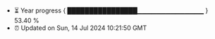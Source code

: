 - ⏳ Year progress { ████████████████▁▁▁▁▁▁▁▁▁▁▁▁▁▁ } 53.40 %
- ⏰ Updated on Sun, 14 Jul 2024 10:21:50 GMT

